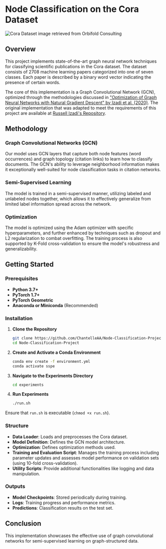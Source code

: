 # Node Classification on the Cora Dataset

![Cora Dataset image retrieved from Orbifold Consulting](https://github.com/ChantelleAA/Node-Classification-Project/assets/115734837/9e23519d-edbc-420b-bf2e-425078a42bf4)

## Overview

This project implements state-of-the-art graph neural network techniques for classifying scientific publications in the Cora dataset. The dataset consists of 2708 machine learning papers categorized into one of seven classes. Each paper is described by a binary word vector indicating the presence of certain words.

The core of this implementation is a Graph Convolutional Network (GCN), optimized through the methodologies discussed in ["Optimization of Graph Neural Networks with Natural Gradient Descent" by Izadi et al. (2020)](https://arxiv.org/pdf/2008.09624v1.pdf).  The original implementation that was adapted to meet the requirements of this project are available at [Russell Izadi's Repository](https://github.com/russellizadi/ssp).

## Methodology

### Graph Convolutional Networks (GCN)

Our model uses GCN layers that capture both node features (word occurrences) and graph topology (citation links) to learn how to classify documents. The GCN's ability to leverage neighborhood information makes it exceptionally well-suited for node classification tasks in citation networks.

### Semi-Supervised Learning

The model is trained in a semi-supervised manner, utilizing labeled and unlabeled nodes together, which allows it to effectively generalize from limited label information spread across the network.

### Optimization

The model is optimized using the Adam optimizer with specific hyperparameters, and further enhanced by techniques such as dropout and L2 regularization to combat overfitting. The training process is also supported by K-Fold cross-validation to ensure the model's robustness and generalizability.

## Getting Started

### Prerequisites

- **Python 3.7+**
- **PyTorch 1.7+**
- **PyTorch Geometric**
- **Anaconda or Miniconda** (Recommended)

### Installation

1. **Clone the Repository**
   ```bash
   git clone https://github.com/ChantelleAA/Node-Classification-Project
   cd Node-Classification-Project
   ```

2. **Create and Activate a Conda Environment**
   ```bash
   conda env create -f environment.yml
   conda activate sspe
   ```

3. **Navigate to the Experiments Directory**
   ```bash
   cd experiments
   ```

4. **Run Experiments**
   ```bash
   ./run.sh
   ```

Ensure that `run.sh` is executable (`chmod +x run.sh`).

### Structure

- **Data Loader**: Loads and preprocesses the Cora dataset.
- **Model Definition**: Defines the GCN model architecture.
- **Optimization**: Defines optimization methods used.
- **Training and Evaluation Script**: Manages the training process including parameter updates and assesses model performance on validation sets (using 10-fold cross-validation).
- **Utility Scripts**: Provide additional functionalities like logging and data manipulation.

### Outputs

- **Model Checkpoints**: Stored periodically during training.
- **Logs**: Training progress and performance metrics.
- **Predictions**: Classification results on the test set.

## Conclusion

This implementation showcases the effective use of graph convolutional networks for semi-supervised learning on graph-structured data.
